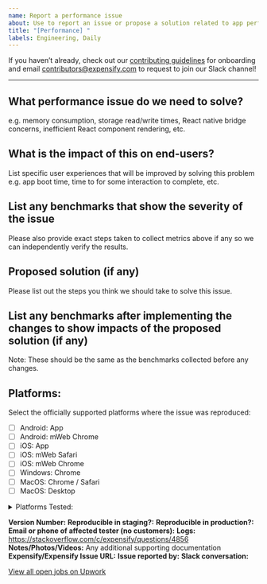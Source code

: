 ```yaml
---
name: Report a performance issue
about: Use to report an issue or propose a solution related to app performance
title: "[Performance] "
labels: Engineering, Daily
---
```


If you haven’t already, check out our [contributing guidelines](https://github.com/Expensify/ReactNativeChat/blob/main/contributingGuides/CONTRIBUTING.md) for onboarding and email contributors@expensify.com to request to join our Slack channel!
___

## What performance issue do we need to solve?
e.g. memory consumption, storage read/write times, React native bridge concerns, inefficient React component rendering, etc.

## What is the impact of this on end-users?
List specific user experiences that will be improved by solving this problem e.g. app boot time, time to for some interaction to complete, etc.

## List any benchmarks that show the severity of the issue
Please also provide exact steps taken to collect metrics above if any so we can independently verify the results.

## Proposed solution (if any)
Please list out the steps you think we should take to solve this issue.

## List any benchmarks after implementing the changes to show impacts of the proposed solution (if any)
Note: These should be the same as the benchmarks collected before any changes.

## Platforms:
Select the officially supported platforms where the issue was reproduced:
- [ ] Android: App
- [ ] Android: mWeb Chrome
- [ ] iOS: App
- [ ] iOS: mWeb Safari
- [ ] iOS: mWeb Chrome
- [ ] Windows: Chrome
- [ ] MacOS: Chrome / Safari
- [ ] MacOS: Desktop

<details>
  <summary>Platforms Tested:</summary>
On which of our officially supported platforms was this issue tested:

- [ ] Android: App
- [ ] Android: mWeb Chrome
- [ ] iOS: App
- [ ] iOS: mWeb Safari
- [ ] iOS: mWeb Chrome
- [ ] Windows: Chrome
- [ ] MacOS: Chrome / Safari
- [ ] MacOS: Desktop

</details>

**Version Number:**
**Reproducible in staging?:**
**Reproducible in production?:**
**Email or phone of affected tester (no customers):**
**Logs:** https://stackoverflow.com/c/expensify/questions/4856
**Notes/Photos/Videos:** Any additional supporting documentation
**Expensify/Expensify Issue URL:**
**Issue reported by:**
**Slack conversation:**

[View all open jobs on Upwork](https://www.upwork.com/ab/jobs/search/?q=Expensify%20React%20Native&sort=recency&user_location_match=2)
